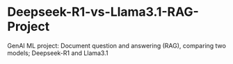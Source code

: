 # Deepseek-R1-vs-Llama3.1-RAG-Project
GenAI ML project: Document question and answering (RAG), comparing two models; Deepseek-R1 and Llama3.1
